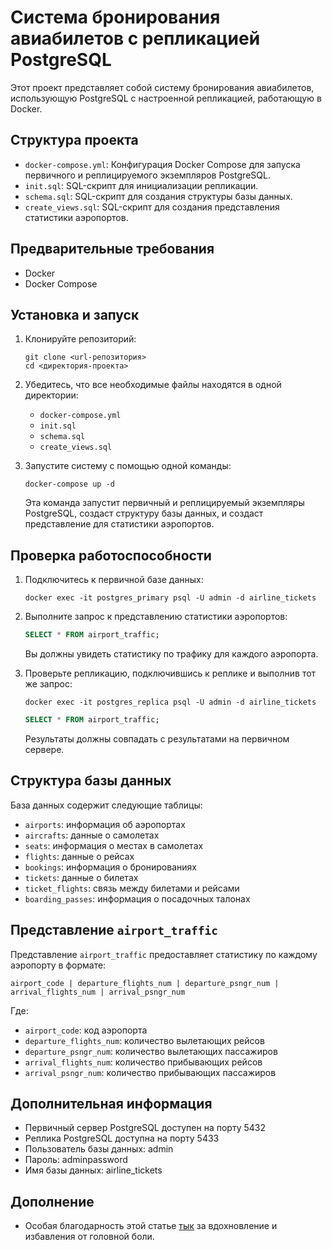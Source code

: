 # Система бронирования авиабилетов с репликацией PostgreSQL

Этот проект представляет собой систему бронирования авиабилетов, использующую PostgreSQL с настроенной репликацией, работающую в Docker.

## Структура проекта

- `docker-compose.yml`: Конфигурация Docker Compose для запуска первичного и реплицируемого экземпляров PostgreSQL.
- `init.sql`: SQL-скрипт для инициализации репликации.
- `schema.sql`: SQL-скрипт для создания структуры базы данных.
- `create_views.sql`: SQL-скрипт для создания представления статистики аэропортов.

## Предварительные требования

- Docker
- Docker Compose

## Установка и запуск

1. Клонируйте репозиторий:
   ```
   git clone <url-репозитория>
   cd <директория-проекта>
   ```

2. Убедитесь, что все необходимые файлы находятся в одной директории:
   - `docker-compose.yml`
   - `init.sql`
   - `schema.sql`
   - `create_views.sql`

3. Запустите систему с помощью одной команды:
   ```
   docker-compose up -d
   ```

   Эта команда запустит первичный и реплицируемый экземпляры PostgreSQL, создаст структуру базы данных, и создаст представление для статистики аэропортов.

## Проверка работоспособности

1. Подключитесь к первичной базе данных:
   ```
   docker exec -it postgres_primary psql -U admin -d airline_tickets
   ```

2. Выполните запрос к представлению статистики аэропортов:
   ```sql
   SELECT * FROM airport_traffic;
   ```

   Вы должны увидеть статистику по трафику для каждого аэропорта.

3. Проверьте репликацию, подключившись к реплике и выполнив тот же запрос:
   ```
   docker exec -it postgres_replica psql -U admin -d airline_tickets
   ```
   ```sql
   SELECT * FROM airport_traffic;
   ```

   Результаты должны совпадать с результатами на первичном сервере.

## Структура базы данных

База данных содержит следующие таблицы:
- `airports`: информация об аэропортах
- `aircrafts`: данные о самолетах
- `seats`: информация о местах в самолетах
- `flights`: данные о рейсах
- `bookings`: информация о бронированиях
- `tickets`: данные о билетах
- `ticket_flights`: связь между билетами и рейсами
- `boarding_passes`: информация о посадочных талонах

## Представление `airport_traffic`

Представление `airport_traffic` предоставляет статистику по каждому аэропорту в формате:
```
airport_code | departure_flights_num | departure_psngr_num | arrival_flights_num | arrival_psngr_num
```

Где:
- `airport_code`: код аэропорта
- `departure_flights_num`: количество вылетающих рейсов
- `departure_psngr_num`: количество вылетающих пассажиров
- `arrival_flights_num`: количество прибывающих рейсов
- `arrival_psngr_num`: количество прибывающих пассажиров

## Дополнительная информация

- Первичный сервер PostgreSQL доступен на порту 5432
- Реплика PostgreSQL доступна на порту 5433
- Пользователь базы данных: admin
- Пароль: adminpassword
- Имя базы данных: airline_tickets

## Дополнение
- Особая благодарность этой статье [тык](https://medium.com/@eremeykin/how-to-setup-single-primary-postgresql-replication-with-docker-compose-98c48f233bbf) за вдохновление и избавления от головной боли.